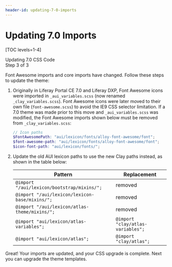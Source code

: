 ```yaml
---
header-id: updating-7-0-imports
---
```


# Updating 7.0 Imports

[TOC levels=1-4]

<div class="learn-path-step">
    <p>Updating 7.0 CSS Code<br>Step 3 of 3</p>
</div>

Font Awesome imports and core imports have changed. Follow these steps to update 
the theme:

1.  Originally in Liferay Portal CE 7.0 and Liferay DXP, Font Awesome icons were 
		imported in `_aui_variables.scss` (now renamed `_clay_variables.scss`). Font 
		Awesome icons were later moved to their own file (`font-awesome.scss`) to 
		avoid the IE9 CSS selector limitation. If a 7.0 theme was made prior to this 
		move and `_aui_variables.scss` was modified, the Font Awesome imports shown 
		below must be removed from `_clay_variables.scss`:

    ```scss
    // Icon paths
    $FontAwesomePath: "aui/lexicon/fonts/alloy-font-awesome/font";
    $font-awesome-path: "aui/lexicon/fonts/alloy-font-awesome/font";
    $icon-font-path: "aui/lexicon/fonts/";
    ```

2.  Update the old AUI lexicon paths to use the new Clay paths instead, as shown 
		in the table below:

    |Pattern|Replacement|
    |---|---|
    |`@import "/aui/lexicon/bootstrap/mixins/";`|removed|
    |`@import "/aui/lexicon/lexicon-base/mixins/";`|removed|
    |`@import "/aui/lexicon/atlas-theme/mixins/";`|removed|
    |`@import "aui/lexicon/atlas-variables";`|`@import "clay/atlas-variables";`|
    |`@import "aui/lexicon/atlas";`|`@import "clay/atlas";`|

Great! Your imports are updated, and your CSS upgrade is complete. Next you can 
upgrade the theme templates. 
